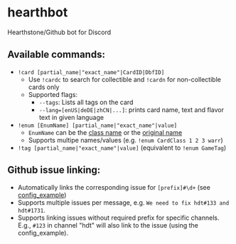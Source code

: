 # hearthbot
Hearthstone/Github bot for Discord


## Available commands:
- `!card [partial_name|"exact_name"|CardID|DbfID]` 
  - Use `!cardc` to search for collectible and `!cardn` for non-collectible cards only
  - Supported flags:
    - `--tags`: Lists all tags on the card
    - `--lang=[enUS|deDE|zhCN|...]`: prints card name, text and flavor text in given language
- `!enum [EnumName] [partial_name|"exact_name"|value]` 
  - `EnumName` can be the [class name](https://github.com/HearthSim/python-hearthstone/blob/master/hearthstone/enums.py#L599) or the [original name](https://github.com/HearthSim/python-hearthstone/blob/master/hearthstone/enums.py#L600)
  - Supports multipe names/values (e.g. `!enum CardClass 1 2 3 warr`)
- `!tag [partial_name|"exact_name"|value]` (equivalent to `!enum GameTag`)


## Github issue linking:
- Automatically links the corresponding issue for `[prefix]#\d+` (see [config_example](https://github.com/azeier/hearthbot/blob/master/config_example.json))  
- Supports multiple issues per message, e.g. `We need to fix hdt#133 and hdt#1731`.
- Supports linking issues without required prefix for specific channels. E.g., `#123` in channel "hdt" will also link to the issue (using the config_example).
